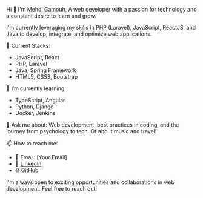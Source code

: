 Hi 👋
I'm Mehdi Gamouh,
A web developer with a passion for technology and a constant desire to learn and grow.

I'm currently leveraging my skills in PHP (Laravel), JavaScript, ReactJS, and Java to develop, integrate, and optimize web applications.

🧰 Current Stacks:
- JavaScript, React
- PHP, Laravel
- Java, Spring Framework
- HTML5, CSS3, Bootstrap

🌱 I’m currently learning:
- TypeScript, Angular
- Python, Django
- Docker, Jenkins

💬 Ask me about:
Web development, best practices in coding, and the journey from psychology to tech. Or about music and travel!

📫 How to reach me:
- 📧 Email: [Your Email]
- 💼 [LinkedIn](https://linkedin.com/in/mehdi-gamouh)
- 🌐 [GitHub](https://github.com/zelermehdi)

I'm always open to exciting opportunities and collaborations in web development. Feel free to reach out!
